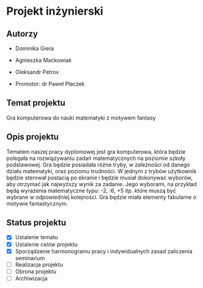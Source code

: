 # Projekt inżynierski

## Autorzy

- Dominika Giera
- Agnieszka Maćkowiak
- Oleksandr Petrov

- Promotor: dr Paweł Płaczek

## Temat projektu

Gra komputerowa do nauki matematyki z motywem fantasy

## Opis projektu

Tematem naszej pracy dyplomowej jest gra komputerowa, która będzie polegała na rozwiązywaniu zadań matematycznych na poziomie szkoły podstawowej. Gra będzie posiadała różne tryby, w zależności od danego działu matematyki, oraz poziomu trudności. W jednym z trybów użytkownik będzie sterował postacią po ekranie i będzie musiał dokonywać wyborów, aby otrzymać jak najwyższy wynik za zadanie. Jego wyborami, na przykład będą wyrażenia matematyczne typu: -2, :6, +5 itp. które muszą być wybrane w odpowiedniej kolejności.
Gra będzie miała elementy fabularne o motywie fantastycznym.

## Status projektu

- [X] Ustalenie tematu
- [X] Ustalenie celów projektu
- [X] Sporządzenie harmonogramu pracy i indywidualnych zasad zaliczenia seminarium
- [ ] Realizacja projektu
- [ ] Obrona projektu
- [ ] Archiwizacja
